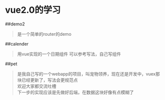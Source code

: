 # vue2.0的学习

##demo2 
>是一个简单的router的demo

##calender 
>用vue实现的一个日期组件 可以参考写法，自己写组件


##pet 
>是我自己写的一个webapp的项目，叫宠物领养，现在还是开发中，vuex那块已经更新了，写法会更规范点  
>欢迎大家都交流吐槽  
>下一步的实现应该是先做好后端，在数据这块好像有点模糊了


